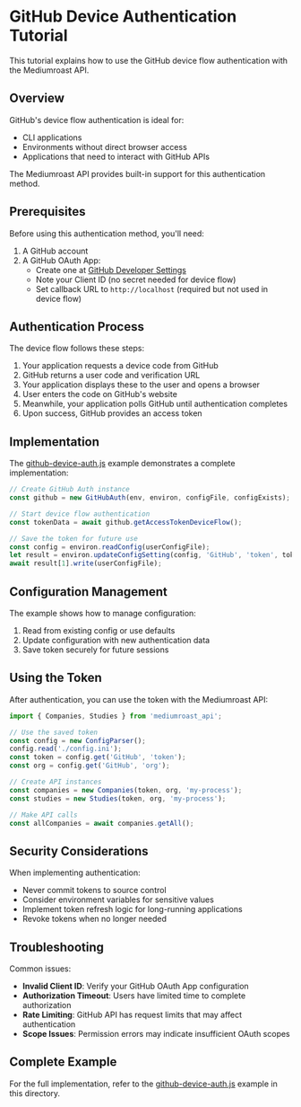 # GitHub Device Authentication Tutorial

This tutorial explains how to use the GitHub device flow authentication with the Mediumroast API.

## Overview

GitHub's device flow authentication is ideal for:
- CLI applications
- Environments without direct browser access
- Applications that need to interact with GitHub APIs

The Mediumroast API provides built-in support for this authentication method.

## Prerequisites

Before using this authentication method, you'll need:

1. A GitHub account
2. A GitHub OAuth App:
   - Create one at [GitHub Developer Settings](https://github.com/settings/developers)
   - Note your Client ID (no secret needed for device flow)
   - Set callback URL to `http://localhost` (required but not used in device flow)

## Authentication Process

The device flow follows these steps:

1. Your application requests a device code from GitHub
2. GitHub returns a user code and verification URL
3. Your application displays these to the user and opens a browser
4. User enters the code on GitHub's website
5. Meanwhile, your application polls GitHub until authentication completes
6. Upon success, GitHub provides an access token

## Implementation

The [github-device-auth.js](./github-device-auth.js) example demonstrates a complete implementation:

```javascript
// Create GitHub Auth instance
const github = new GitHubAuth(env, environ, configFile, configExists);

// Start device flow authentication
const tokenData = await github.getAccessTokenDeviceFlow();

// Save the token for future use
const config = environ.readConfig(userConfigFile);
let result = environ.updateConfigSetting(config, 'GitHub', 'token', tokenData.token);
await result[1].write(userConfigFile);
```

## Configuration Management

The example shows how to manage configuration:

1. Read from existing config or use defaults
2. Update configuration with new authentication data
3. Save token securely for future sessions

## Using the Token

After authentication, you can use the token with the Mediumroast API:

```javascript
import { Companies, Studies } from 'mediumroast_api';

// Use the saved token
const config = new ConfigParser();
config.read('./config.ini');
const token = config.get('GitHub', 'token');
const org = config.get('GitHub', 'org');

// Create API instances
const companies = new Companies(token, org, 'my-process');
const studies = new Studies(token, org, 'my-process');

// Make API calls
const allCompanies = await companies.getAll();
```

## Security Considerations

When implementing authentication:

- Never commit tokens to source control
- Consider environment variables for sensitive values
- Implement token refresh logic for long-running applications
- Revoke tokens when no longer needed

## Troubleshooting

Common issues:

- **Invalid Client ID**: Verify your GitHub OAuth App configuration
- **Authorization Timeout**: Users have limited time to complete authorization
- **Rate Limiting**: GitHub API has request limits that may affect authentication
- **Scope Issues**: Permission errors may indicate insufficient OAuth scopes

## Complete Example

For the full implementation, refer to the [github-device-auth.js](./github-device-auth.js) example in this directory.